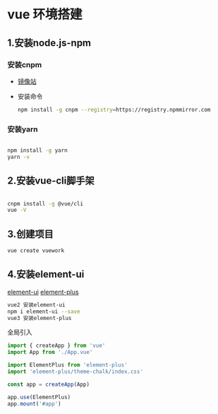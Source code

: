 # vue 环境搭建

## 1.安装node.js-npm

### 安装cnpm

- [镜像站](https://npmmirror.com/)
- 安装命令


  ```bash
  npm install -g cnpm --registry=https://registry.npmmirror.com
  ```

### 安装yarn

```bash

npm install -g yarn
yarn -v
```

## 2.安装vue-cli脚手架

```bash

cnpm install -g @vue/cli
vue -V
```

## 3.创建项目
```bash
vue create vuework
```
## 4.安装element-ui
[element-ui](https://element.eleme.cn/#/zh-CN/component/installation)
[element-plus](https://element-plus.org/zh-CN/component/button.html)
```bash
vue2 安装element-ui
npm i element-ui --save
vue3 安装element-plus
```

全局引入
```js
import { createApp } from 'vue'
import App from './App.vue'

import ElementPlus from 'element-plus'
import 'element-plus/theme-chalk/index.css'

const app = createApp(App)

app.use(ElementPlus)
app.mount('#app')
```